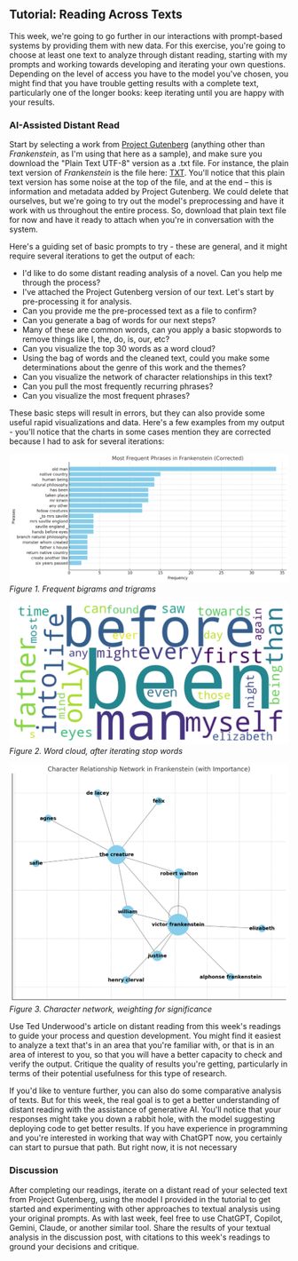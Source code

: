 ## Tutorial: Reading Across Texts

This week, we're going to go further in our interactions with prompt-based systems by providing them with new data. For this exercise, you're going to choose at least one text to analyze through distant reading, starting with my prompts and working towards developing and iterating your own questions. Depending on the level of access you have to the model you've chosen, you might find that you have trouble getting results with a complete text, particularly one of the longer books: keep iterating until you are happy with your results.

### AI-Assisted Distant Read

Start by selecting a work from [Project Gutenberg](https://www.gutenberg.org/) (anything other than *Frankenstein*, as I'm using that here as a sample), and make sure you download the "Plain Text UTF-8" version as a .txt file. For instance, the plain text version of *Frankenstein* is the file here: [TXT](https://www.gutenberg.org/cache/epub/41445/pg41445.txt). You'll notice that this plain text version has some noise at the top of the file, and at the end – this is information and metadata added by Project Gutenberg. We could delete that ourselves, but we're going to try out the model's preprocessing and have it work with us throughout the entire process. So, download that plain text file for now and have it ready to attach when you're in conversation with the system.

Here's a guiding set of basic prompts to try - these are general, and it might require several iterations to get the output of each:

- I'd like to do some distant reading analysis of a novel. Can you help me through the process?
- I've attached the Project Gutenberg version of our text. Let's start by pre-processing it for analysis.
- Can you provide me the pre-processed text as a file to confirm?
- Can you generate a bag of words for our next steps?
- Many of these are common words, can you apply a basic stopwords to remove things like I, the, do, is, our, etc?
- Can you visualize the top 30 words as a word cloud?
- Using the bag of words and the cleaned text, could you make some determinations about the genre of this work and the themes?
- Can you visualize the network of character relationships in this text?
- Can you pull the most frequently recurring phrases?
- Can you visualize the most frequent phrases?

These basic steps will result in errors, but they can also provide some useful rapid visualizations and data. Here's a few examples from my output - you'll notice that the charts in some cases mention they are corrected because I had to ask for several iterations:

![phrases](phrases.png)
*Figure 1. Frequent bigrams and trigrams*

![word cloud](wordcloud.png)
*Figure 2. Word cloud, after iterating stop words*

![character network](network.png)
*Figure 3. Character network, weighting for significance*

Use Ted Underwood's article on distant reading from this week's readings to guide your process and question development. You might find it easiest to analyze a text that's in an area that you're familiar with, or that is in an area of interest to you, so that you will have a better capacity to check and verify the output. Critique the quality of results you're getting, particularly in terms of their potential usefulness for this type of research.

If you'd like to venture further, you can also do some comparative analysis of texts. But for this week, the real goal is to get a better understanding of distant reading with the assistance of generative AI. You'll notice that your responses might take you down a rabbit hole, with the model suggesting deploying code to get better results. If you have experience in programming and you're interested in working that way with ChatGPT now, you certainly can start to pursue that path. But right now, it is not necessary

### Discussion

After completing our readings, iterate on a distant read of your selected text from Project Gutenberg, using the model I provided in the tutorial to get started and experimenting with other approaches to textual analysis using your original prompts. As with last week, feel free to use ChatGPT, Copilot, Gemini, Claude, or another similar tool. Share the results of your textual analysis in the discussion post, with citations to this week's readings to ground your decisions and critique. 